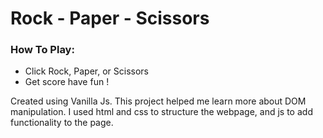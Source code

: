 # Rock - Paper - Scissors

### How To Play: 
* Click Rock, Paper, or Scissors
* Get score have fun !


Created using Vanilla Js. This project helped me learn more about DOM manipulation. I used html and css to structure the webpage, and js to add functionality to the page. 